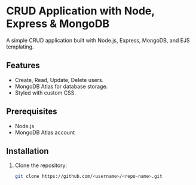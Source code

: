 # CRUD Application with Node, Express & MongoDB

A simple CRUD application built with Node.js, Express, MongoDB, and EJS templating.

## Features
- Create, Read, Update, Delete users.
- MongoDB Atlas for database storage.
- Styled with custom CSS.

## Prerequisites
- Node.js
- MongoDB Atlas account

## Installation
1. Clone the repository:
   ```bash
   git clone https://github.com/<username>/<repo-name>.git
